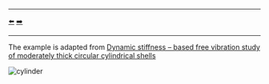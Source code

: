 ***
[⬅️](../081/README.md "Previous example")
[➡️](../083/README.md "Next example")
***

The example is adapted from [Dynamic stiffness – based free vibration study of moderately thick circular cylindrical shells](https://doi.org/10.1016/j.tws.2025.114020)

![cylinder](cylinder_01.gif "First mode")
